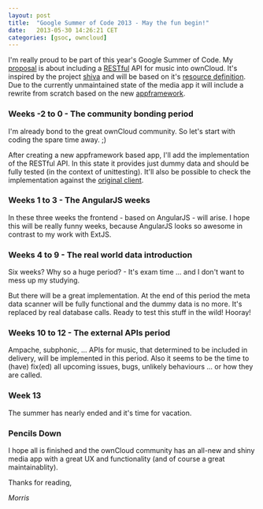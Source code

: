 ```yaml
---
layout: post
title:  "Google Summer of Code 2013 - May the fun begin!"
date:   2013-05-30 14:26:21 CET
categories: [gsoc, owncloud]
---
```


I'm really proud to be part of this year's Google Summer of Code. My [proposal] is about including a [RESTful] API for music into ownCloud. It's inspired by the project [shiva] and will be based on it's [resource definition]. Due to the currently unmaintained state of the media app it will include a rewrite from scratch based on the new [appframework].

### Weeks -2 to 0 - The community bonding period

I'm already bond to the great ownCloud community. So let's start with coding the spare time away. ;)

After creating a new appframework based app, I'll add the implementation of the RESTful API. In this state it provides just dummy data and should be fully tested (in the context of unittesting). It'll also be possible to check the implementation against the [original client].

### Weeks 1 to 3 - The AngularJS weeks

In these three weeks the frontend - based on AngularJS - will arise. I hope this will be really funny weeks, because AngularJS looks so awesome in contrast to my work with ExtJS.

### Weeks 4 to 9 - The real world data introduction

Six weeks? Why so a huge period? - It's exam time ... and I don't want to mess up my studying.

But there will be a great implementation. At the end of this period the meta data scanner will be fully functional and the dummy data is no more. It's replaced by real database calls. Ready to test this stuff in the wild! Hooray!

### Weeks 10 to 12 - The external APIs period

Ampache, subphonic, ... APIs for music, that determined to be included in delivery, will be implemented in this period. Also it seems to be the time to (have) fix(ed) all upcoming issues, bugs, unlikely behaviours ... or how they are called.

### Week 13

The summer has nearly ended and it's time for vacation.

### Pencils Down

I hope all is finished and the ownCloud community has an all-new and shiny media app with a great UX and functionality (and of course a great maintainablity).

Thanks for reading,

*Morris*

[proposal]: https://www.google-melange.com/gsoc/proposal/public/google/gsoc2013/kabum/5727390428823552
[shiva]: https://github.com/tooxie/shiva-server
[resource definition]: https://github.com/tooxie/shiva-server#resource
[RESTful]: https://en.wikipedia.org/wiki/Representational_state_transfer#RESTful_web_APIs
[appframework]: https://github.com/owncloud/appframework
[original client]: https://github.com/tooxie/shiva-client

